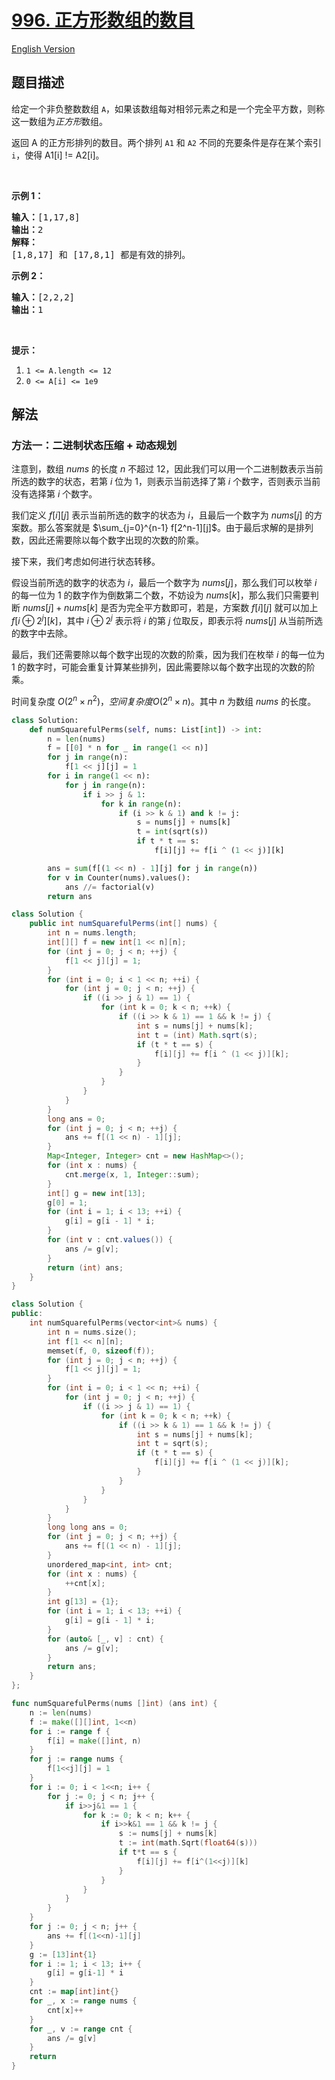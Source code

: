 # [996. 正方形数组的数目](https://leetcode.cn/problems/number-of-squareful-arrays)

[English Version](/solution/0900-0999/0996.Number%20of%20Squareful%20Arrays/README_EN.md)

## 题目描述

<!-- 这里写题目描述 -->

<p>给定一个非负整数数组&nbsp;<code>A</code>，如果该数组每对相邻元素之和是一个完全平方数，则称这一数组为<em>正方形</em>数组。</p>

<p>返回 A 的正方形排列的数目。两个排列 <code>A1</code> 和 <code>A2</code> 不同的充要条件是存在某个索引 <code>i</code>，使得 A1[i] != A2[i]。</p>

<p>&nbsp;</p>

<p><strong>示例 1：</strong></p>

<pre><strong>输入：</strong>[1,17,8]
<strong>输出：</strong>2
<strong>解释：</strong>
[1,8,17] 和 [17,8,1] 都是有效的排列。
</pre>

<p><strong>示例 2：</strong></p>

<pre><strong>输入：</strong>[2,2,2]
<strong>输出：</strong>1
</pre>

<p>&nbsp;</p>

<p><strong>提示：</strong></p>

<ol>
	<li><code>1 &lt;= A.length &lt;= 12</code></li>
	<li><code>0 &lt;= A[i] &lt;= 1e9</code></li>
</ol>

## 解法

### 方法一：二进制状态压缩 + 动态规划

注意到，数组 $nums$ 的长度 $n$ 不超过 $12$，因此我们可以用一个二进制数表示当前所选的数字的状态，若第 $i$ 位为 $1$，则表示当前选择了第 $i$ 个数字，否则表示当前没有选择第 $i$ 个数字。

我们定义 $f[i][j]$ 表示当前所选的数字的状态为 $i$，且最后一个数字为 $nums[j]$ 的方案数。那么答案就是 $\sum_{j=0}^{n-1} f[2^n-1][j]$。由于最后求解的是排列数，因此还需要除以每个数字出现的次数的阶乘。

接下来，我们考虑如何进行状态转移。

假设当前所选的数字的状态为 $i$，最后一个数字为 $nums[j]$，那么我们可以枚举 $i$ 的每一位为 $1$ 的数字作为倒数第二个数，不妨设为 $nums[k]$，那么我们只需要判断 $nums[j]+nums[k]$ 是否为完全平方数即可，若是，方案数 $f[i][j]$ 就可以加上 $f[i \oplus 2^j][k]$，其中 $i \oplus 2^j$ 表示将 $i$ 的第 $j$ 位取反，即表示将 $nums[j]$ 从当前所选的数字中去除。

最后，我们还需要除以每个数字出现的次数的阶乘，因为我们在枚举 $i$ 的每一位为 $1$ 的数字时，可能会重复计算某些排列，因此需要除以每个数字出现的次数的阶乘。

时间复杂度 $O(2^n \times n^2)，空间复杂度 O(2^n \times n)$。其中 $n$ 为数组 $nums$ 的长度。

<!-- tabs:start -->

```python
class Solution:
    def numSquarefulPerms(self, nums: List[int]) -> int:
        n = len(nums)
        f = [[0] * n for _ in range(1 << n)]
        for j in range(n):
            f[1 << j][j] = 1
        for i in range(1 << n):
            for j in range(n):
                if i >> j & 1:
                    for k in range(n):
                        if (i >> k & 1) and k != j:
                            s = nums[j] + nums[k]
                            t = int(sqrt(s))
                            if t * t == s:
                                f[i][j] += f[i ^ (1 << j)][k]

        ans = sum(f[(1 << n) - 1][j] for j in range(n))
        for v in Counter(nums).values():
            ans //= factorial(v)
        return ans
```

```java
class Solution {
    public int numSquarefulPerms(int[] nums) {
        int n = nums.length;
        int[][] f = new int[1 << n][n];
        for (int j = 0; j < n; ++j) {
            f[1 << j][j] = 1;
        }
        for (int i = 0; i < 1 << n; ++i) {
            for (int j = 0; j < n; ++j) {
                if ((i >> j & 1) == 1) {
                    for (int k = 0; k < n; ++k) {
                        if ((i >> k & 1) == 1 && k != j) {
                            int s = nums[j] + nums[k];
                            int t = (int) Math.sqrt(s);
                            if (t * t == s) {
                                f[i][j] += f[i ^ (1 << j)][k];
                            }
                        }
                    }
                }
            }
        }
        long ans = 0;
        for (int j = 0; j < n; ++j) {
            ans += f[(1 << n) - 1][j];
        }
        Map<Integer, Integer> cnt = new HashMap<>();
        for (int x : nums) {
            cnt.merge(x, 1, Integer::sum);
        }
        int[] g = new int[13];
        g[0] = 1;
        for (int i = 1; i < 13; ++i) {
            g[i] = g[i - 1] * i;
        }
        for (int v : cnt.values()) {
            ans /= g[v];
        }
        return (int) ans;
    }
}
```

```cpp
class Solution {
public:
    int numSquarefulPerms(vector<int>& nums) {
        int n = nums.size();
        int f[1 << n][n];
        memset(f, 0, sizeof(f));
        for (int j = 0; j < n; ++j) {
            f[1 << j][j] = 1;
        }
        for (int i = 0; i < 1 << n; ++i) {
            for (int j = 0; j < n; ++j) {
                if ((i >> j & 1) == 1) {
                    for (int k = 0; k < n; ++k) {
                        if ((i >> k & 1) == 1 && k != j) {
                            int s = nums[j] + nums[k];
                            int t = sqrt(s);
                            if (t * t == s) {
                                f[i][j] += f[i ^ (1 << j)][k];
                            }
                        }
                    }
                }
            }
        }
        long long ans = 0;
        for (int j = 0; j < n; ++j) {
            ans += f[(1 << n) - 1][j];
        }
        unordered_map<int, int> cnt;
        for (int x : nums) {
            ++cnt[x];
        }
        int g[13] = {1};
        for (int i = 1; i < 13; ++i) {
            g[i] = g[i - 1] * i;
        }
        for (auto& [_, v] : cnt) {
            ans /= g[v];
        }
        return ans;
    }
};
```

```go
func numSquarefulPerms(nums []int) (ans int) {
	n := len(nums)
	f := make([][]int, 1<<n)
	for i := range f {
		f[i] = make([]int, n)
	}
	for j := range nums {
		f[1<<j][j] = 1
	}
	for i := 0; i < 1<<n; i++ {
		for j := 0; j < n; j++ {
			if i>>j&1 == 1 {
				for k := 0; k < n; k++ {
					if i>>k&1 == 1 && k != j {
						s := nums[j] + nums[k]
						t := int(math.Sqrt(float64(s)))
						if t*t == s {
							f[i][j] += f[i^(1<<j)][k]
						}
					}
				}
			}
		}
	}
	for j := 0; j < n; j++ {
		ans += f[(1<<n)-1][j]
	}
	g := [13]int{1}
	for i := 1; i < 13; i++ {
		g[i] = g[i-1] * i
	}
	cnt := map[int]int{}
	for _, x := range nums {
		cnt[x]++
	}
	for _, v := range cnt {
		ans /= g[v]
	}
	return
}
```

<!-- tabs:end -->

<!-- end -->
